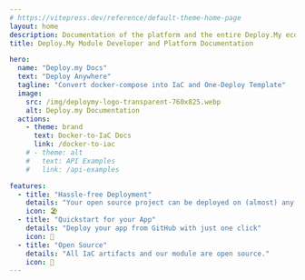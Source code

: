 ```yaml
---
# https://vitepress.dev/reference/default-theme-home-page
layout: home
description: Documentation of the platform and the entire Deploy.My ecosystem. Read about our IaC templates and open source node modules, quickstart and usage.
title: Deploy.My Module Developer and Platform Documentation

hero:
  name: "Deploy.my Docs"
  text: "Deploy Anywhere"
  tagline: "Convert docker-compose into IaC and One-Deploy Template"
  image:
    src: /img/deploymy-logo-transparent-760x825.webp
    alt: Deploy.my Documentation  
  actions:
    - theme: brand
      text: Docker-to-IaC Docs
      link: /docker-to-iac
    # - theme: alt
    #   text: API Examples
    #   link: /api-examples

features:
  - title: "Hassle-free Deployment"
    details: "Your open source project can be deployed on (almost) any cloud platform"
    icon: 🏖️
  - title: "Quickstart for your App"
    details: "Deploy your app from GitHub with just one click"
    icon: 🚀
  - title: "Open Source"
    details: "All IaC artifacts and our module are open source."
    icon: 📖
---
```


